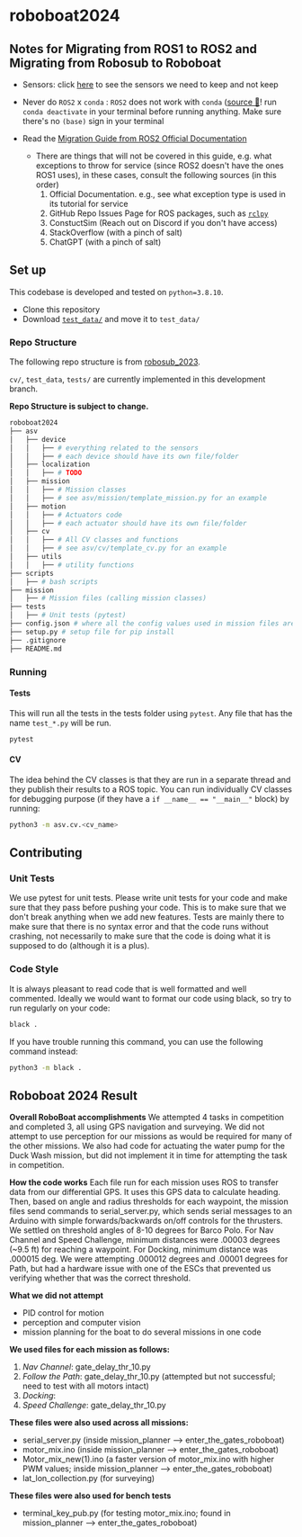 # roboboat2024

## Notes for Migrating from ROS1 to ROS2 and Migrating from Robosub to Roboboat

- Sensors: click [here](./sensors.md) to see the sensors we need to keep and not keep

- Never do `ROS2` x `conda` : `ROS2` does not work with `conda` ([source 👀](https://docs.ros.org/en/rolling/How-To-Guides/Installation-Troubleshooting.html#anaconda-python-conflict)! run `conda deactivate` in your terminal before running anything. Make sure there's no `(base)` sign in your terminal

- Read the [Migration Guide from ROS2 Official Documentation](https://docs.ros.org/en/rolling/How-To-Guides/Migrating-from-ROS1/Migrating-Python-Packages.html)
    - There are things that will not be covered in this guide, e.g. what exceptions to throw for service (since ROS2 doesn't have the ones ROS1 uses), in these cases, consult the following sources (in this order)
        1. Official Documentation. e.g., see what exception type is used in its tutorial for service 
        2. GitHub Repo Issues Page for ROS packages, such as [`rclpy`](https://github.com/ros2/rclpy/issues)
        3. ConstuctSim (Reach out on Discord if you don't have access)
        4. StackOverflow (with a pinch of salt)
        5. ChatGPT (with a pinch of salt)

## Set up

This codebase is developed and tested on `python=3.8.10`.

- Clone this repository
- Download [`test_data/`](https://photos.app.goo.gl/y2SMzxv5S6S4NbCj6) and move it to `test_data/`


### Repo Structure

The following repo structure is from [robosub_2023](https://github.com/InspirationRobotics/robosub_2023).

`cv/`, `test_data`, `tests/` are currently implemented in this development branch. 

**Repo Structure is subject to change.**

```bash
roboboat2024
├── asv
│   ├── device
│   │   ├── # everything related to the sensors
│   │   ├── # each device should have its own file/folder
│   ├── localization 
│   │   ├── # TODO
│   ├── mission 
│   │   ├── # Mission classes
│   │   ├── # see asv/mission/template_mission.py for an example
│   ├── motion
│   │   ├── # Actuators code
│   │   ├── # each actuator should have its own file/folder
│   ├── cv
│   │   ├── # All CV classes and functions
│   │   ├── # see asv/cv/template_cv.py for an example
│   ├── utils
│   │   ├── # utility functions
├── scripts
│   ├── # bash scripts
├── mission
│   ├── # Mission files (calling mission classes)
├── tests
│   ├── # Unit tests (pytest)
├── config.json # where all the config values used in mission files are stored
├── setup.py # setup file for pip install
├── .gitignore
├── README.md
```

### Running

#### Tests

This will run all the tests in the tests folder using `pytest`.
Any file that has the name `test_*.py` will be run.

```bash
pytest
```

#### CV

The idea behind the CV classes is that they are run in a separate thread and they publish their results to a ROS topic.
You can run individually CV classes for debugging purpose (if they have a `if __name__ == "__main__"` block) by running:

```bash
python3 -m asv.cv.<cv_name>
```

## Contributing

### Unit Tests

We use pytest for unit tests. Please write unit tests for your code and make sure that they pass before pushing your code.
This is to make sure that we don't break anything when we add new features.
Tests are mainly there to make sure that there is no syntax error and that the code runs without crashing, not necessarily to make sure that the code is doing what it is supposed to do (although it is a plus).

### Code Style

It is always pleasant to read code that is well formatted and well commented.
Ideally we would want to format our code using black, so try to run regularly on your code:

```bash
black .
```

If you have trouble running this command, you can use the following command instead:

```bash
python3 -m black .
```


## Roboboat 2024 Result

**Overall RoboBoat accomplishments**
We attempted 4 tasks in competition and completed 3, all using GPS navigation and surveying.
We did not attempt to use perception for our missions as would be required for many of the other missions.
We also had code for actuating the water pump for the Duck Wash mission, but did not implement it in time for attempting the task in competition.

**How the code works**
Each file run for each mission uses ROS to transfer data from our differential GPS. It uses this GPS data to calculate heading.
Then, based on angle and radius thresholds for each waypoint, the mission files send commands to serial_server.py,
which sends serial messages to an Arduino with simple forwards/backwards on/off controls for the thrusters.
We settled on threshold angles of 8-10 degrees for Barco Polo. For Nav Channel and Speed Challenge,
minimum distances were .00003 degrees (~9.5 ft) for reaching a waypoint. For Docking, minimum distance was .000015 deg.
We were attempting .000012 degrees and .00001 degrees for Path, but had a hardware issue with one of the ESCs that prevented
us verifying whether that was the correct threshold.

**What we did not attempt**
- PID control for motion
- perception and computer vision
- mission planning for the boat to do several missions in one code


**We used files for each mission as follows:**
1. *Nav Channel*: gate_delay_thr_10.py
2. *Follow the Path*: gate_delay_thr_10.py (attempted but not successful; need to test with all motors intact)
3. *Docking*: 
4. *Speed Challenge*: gate_delay_thr_10.py

**These files were also used across all missions:**
- serial_server.py (inside mission_planner --> enter_the_gates_roboboat)
- motor_mix.ino (inside mission_planner --> enter_the_gates_roboboat)
- Motor_mix_new(1).ino (a faster version of motor_mix.ino with higher PWM values; inside mission_planner --> enter_the_gates_roboboat)
- lat_lon_collection.py (for surveying)

**These files were also used for bench tests**
 - terminal_key_pub.py (for testing motor_mix.ino; found in mission_planner --> enter_the_gates_roboboat)
